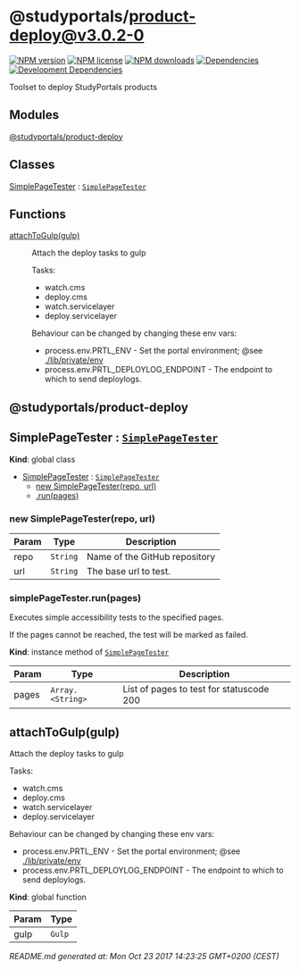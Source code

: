 # @studyportals/product-deploy@v3.0.2-0

<a href="https://www.npmjs.com/package/@studyportals/product-deploy" title="View this project on NPM" target="_blank"><img src="https://img.shields.io/npm/v/@studyportals/product-deploy.svg?style=flat" alt="NPM version" /></a>
<a href="https://www.npmjs.com/package/@studyportals/product-deploy" title="View this project on NPM" target="_blank"><img src="https://img.shields.io/npm/l/@studyportals/product-deploy.svg?style=flat" alt="NPM license" /></a>
<a href="https://www.npmjs.com/package/@studyportals/product-deploy" title="View this project on NPM" target="_blank"><img src="https://img.shields.io/npm/dm/@studyportals/product-deploy.svg?style=flat" alt="NPM downloads" /></a>
<a href="https://david-dm.org/studyportals/product-deploy" title="View this project on David" target="_blank"><img src="https://img.shields.io/david/studyportals/product-deploy.svg?style=flat" alt="Dependencies" /></a>
<a href="https://david-dm.org/studyportals/product-deploy" title="View this project on David" target="_blank"><img src="https://img.shields.io/david/dev/studyportals/product-deploy.svg?style=flat" alt="Development Dependencies" /></a>

Toolset to deploy StudyPortals products

## Modules

<dl>
<dt><a href="#module_@studyportals/product-deploy">@studyportals/product-deploy</a></dt>
<dd></dd>
</dl>

## Classes

<dl>
<dt><a href="#SimplePageTester">SimplePageTester</a> : <code><a href="#SimplePageTester">SimplePageTester</a></code></dt>
<dd></dd>
</dl>

## Functions

<dl>
<dt><a href="#attachToGulp">attachToGulp(gulp)</a></dt>
<dd><p>Attach the deploy tasks to gulp</p>
<p>Tasks:</p>
<ul>
<li>watch.cms</li>
<li>deploy.cms</li>
<li>watch.servicelayer</li>
<li>deploy.servicelayer</li>
</ul>
<p>Behaviour can be changed by changing these env vars:</p>
<ul>
<li>process.env.PRTL_ENV - Set the portal environment; @see <a href="https://github.com/studyportals/product-deploy/blob/master/lib/private/env.js">./lib/private/env</a></li>
<li>process.env.PRTL_DEPLOYLOG_ENDPOINT - The endpoint to which to send deploylogs.</li>
</ul>
</dd>
</dl>

<a name="module_@studyportals/product-deploy"></a>

## @studyportals/product-deploy
<a name="SimplePageTester"></a>

## SimplePageTester : [<code>SimplePageTester</code>](#SimplePageTester)
**Kind**: global class  

* [SimplePageTester](#SimplePageTester) : [<code>SimplePageTester</code>](#SimplePageTester)
    * [new SimplePageTester(repo, url)](#new_SimplePageTester_new)
    * [.run(pages)](#SimplePageTester+run)

<a name="new_SimplePageTester_new"></a>

### new SimplePageTester(repo, url)

| Param | Type | Description |
| --- | --- | --- |
| repo | <code>String</code> | Name of the GitHub repository |
| url | <code>String</code> | The base url to test. |

<a name="SimplePageTester+run"></a>

### simplePageTester.run(pages)
Executes simple accessibility tests to the specified pages.

If the pages cannot be reached, the test will be marked as failed.

**Kind**: instance method of [<code>SimplePageTester</code>](#SimplePageTester)  

| Param | Type | Description |
| --- | --- | --- |
| pages | <code>Array.&lt;String&gt;</code> | List of pages to test for statuscode 200 |

<a name="attachToGulp"></a>

## attachToGulp(gulp)
Attach the deploy tasks to gulp

Tasks:
- watch.cms
- deploy.cms
- watch.servicelayer
- deploy.servicelayer

Behaviour can be changed by changing these env vars:
- process.env.PRTL_ENV - Set the portal environment; @see [./lib/private/env](https://github.com/studyportals/product-deploy/blob/master/lib/private/env.js)
- process.env.PRTL_DEPLOYLOG_ENDPOINT - The endpoint to which to send deploylogs.

**Kind**: global function  

| Param | Type |
| --- | --- |
| gulp | <code>Gulp</code> | 


_README.md generated at: Mon Oct 23 2017 14:23:25 GMT+0200 (CEST)_
